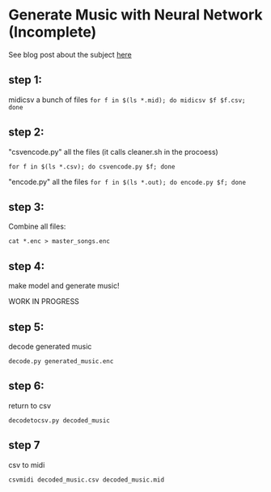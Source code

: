 # Generate Music with Neural Network (Incomplete)

See blog post about the subject [here][link to blog post]

## step 1:

midicsv a bunch of files
`for f in $(ls *.mid); do midicsv $f $f.csv; done`

## step 2:

"csvencode.py" all the files (it calls cleaner.sh in the procoess)

`for f in $(ls *.csv); do csvencode.py $f; done`

"encode.py" all the files
`for f in $(ls *.out); do encode.py $f; done`

## step 3:

Combine all files:

`cat *.enc > master_songs.enc`

## step 4:
make model and generate music!

WORK IN PROGRESS

## step 5:
decode generated music

`decode.py generated_music.enc`

## step 6:
return to csv

`decodetocsv.py decoded_music`

## step 7
csv to midi

`csvmidi decoded_music.csv decoded_music.mid`

[link to blog post]: https://tclack88.github.io/blog/code/personal/2019/08/15/music-generation-fail.html
